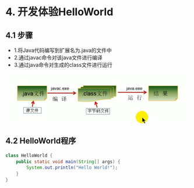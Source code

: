 # 4. 开发体验HelloWorld

## 4.1 步骤
* 1.将Java代码编写到扩展名为.java的文件中
* 2.通过javac命令对该java文件进行编译
* 3.通过java命令对生成的class文件进行运行

![java运行步骤](../1.Java语言概述-assets/java运行步骤.jpg)


## 4.2 HelloWorld程序

```java
class HelloWorld {
    public static void main(String[] args) {
        System.out.println("Hello World!");
    }
}
```

